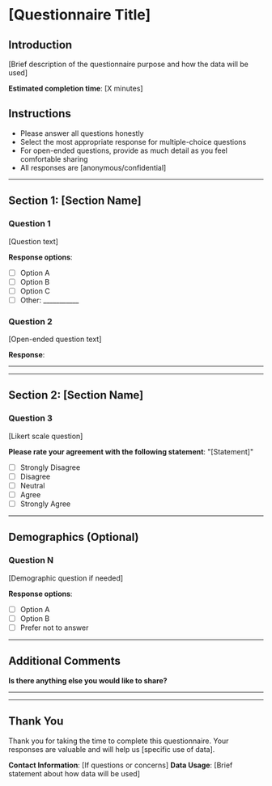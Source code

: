 # [Questionnaire Title]

## Introduction
[Brief description of the questionnaire purpose and how the data will be used]

**Estimated completion time**: [X minutes]

## Instructions
- Please answer all questions honestly
- Select the most appropriate response for multiple-choice questions
- For open-ended questions, provide as much detail as you feel comfortable sharing
- All responses are [anonymous/confidential]

---

## Section 1: [Section Name]

### Question 1
[Question text]

**Response options**:
- [ ] Option A
- [ ] Option B
- [ ] Option C
- [ ] Other: ___________

### Question 2
[Open-ended question text]

**Response**: 
___________________________________________________________

---

## Section 2: [Section Name]

### Question 3
[Likert scale question]

**Please rate your agreement with the following statement**: "[Statement]"

- [ ] Strongly Disagree
- [ ] Disagree  
- [ ] Neutral
- [ ] Agree
- [ ] Strongly Agree

---

## Demographics (Optional)

### Question N
[Demographic question if needed]

**Response options**:
- [ ] Option A
- [ ] Option B
- [ ] Prefer not to answer

---

## Additional Comments

**Is there anything else you would like to share?**

___________________________________________________________

---

## Thank You

Thank you for taking the time to complete this questionnaire. Your responses are valuable and will help us [specific use of data].

**Contact Information**: [If questions or concerns]
**Data Usage**: [Brief statement about how data will be used]

